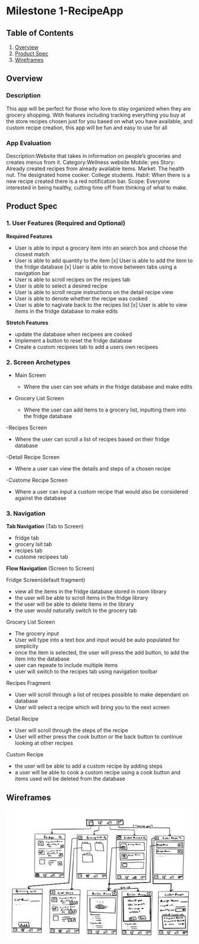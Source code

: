 # Milestone 1-RecipeApp

## Table of Contents

1. [Overview](#Overview)
1. [Product Spec](#Product-Spec)
1. [Wireframes](#Wireframes)

## Overview

### Description

This app will be perfect for those who love to stay organized when they are grocery shopping. With features including tracking everything you buy at the store
recipes chosen just for you based on what you have available, and custom recipe creation, this app will be fun and easy to use for all

### App Evaluation

Description:Website that takes in information on people’s groceries and creates menus from it.
Category:Wellness website
Mobile: yes
Story: Already created recipes from already available items.
Market: The health nut. The designated home cooker. College students.
Habit: When there is a new recipe created there is a red notification bar.
Scope: Everyone interested in being healthy, cutting time off from thinking of what to make.

## Product Spec

### 1. User Features (Required and Optional)

**Required Features**

* User is able to input a grocery item into an search box and choose the closest match
* User is able to add quantity to the item
[x] User is able to add the item to the fridge database
[x] User is able to move between tabs using a navigation bar
* User is able to scroll recipes on the recipes tab 
* User is able to select a desired recipe
* User is able to scroll recpie instructions on the detail recipe view
* User is able to denote whether the recipe was cooked 
* User is able to nagivate back to the recipes list
[x] User is able to view items in the fridge database to make edits

**Stretch Features**

* update the database when recipees are cooked 
* Implement a button to reset the fridge database 
* Create a custom recipees tab to add a users own recipees


### 2. Screen Archetypes

- Main Screen
  - Where the user can see whats in the fridge database and make edits
  
- Grocery List Screen
  - Where the user can add items to a grocery list, inputting them into the fridge database
  
 -Recipes Screen
  - Where the user can scroll a list of recipes based on their fridge database
  
 -Detail Recipe Screen
  - Where a user can view the details and steps of a chosen recipe
 
 -Custome Recipe Screen
  - Where a user can input a custom recipe that would also be considered against the database
 
### 3. Navigation

**Tab Navigation** (Tab to Screen)

* fridge tab
* grocery lsit tab
* recipes tab
* custome recipees tab

**Flow Navigation** (Screen to Screen)

Fridge Screen(default fragment)
- view all the items in the fridge database stored in room library
- the user will be able to scroll items in the fridge library
- the user will be able to delete items in the library 
- the user would naturally switch to the grocery tab 

Grocery List Screen
- The grocery input 
- User will type into a text box and input would be auto populated for simplicity
- once the item is selected, the user will press the add button, to add the item into the database
- user can repeate to include multiple items
- user will switch to the recipes tab using navigation toolbar

Recipes Fragment
- User will scroll through a list of recipes possible to make dependant on database
- User will select a recipe which will bring you to the next screen

Detail Recipe
- User will scroll through the steps of the recipe
- User will either press the cook button or the back button to continue looking at other recipes 

Custom Recipe
- the user will be able to add a custom recipe by adding steps 
- a user will be able to cook a custom recipe using a cook button and items used will be deleted from the database

## Wireframes


<img src="https://github.com/AndroidSpring2023FinalProject/RecipeApp/blob/main/RecipeWireFrameUpdated.jpg" width=600>

